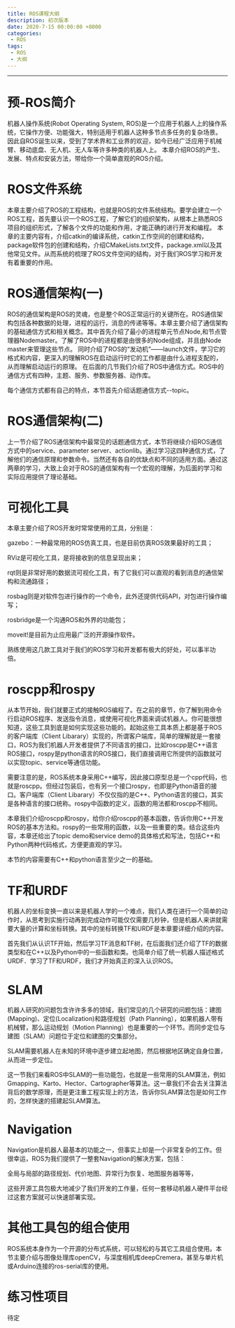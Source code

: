 ```yaml
---
title: ROS课程大纲
description: 初次版本
date: 2020-7-15 00:00:00 +8000
categories:
 - ROS
tags:
 - ROS
 - 大纲
---
```


---

# **预-ROS简介**

机器人操作系统(Robot Operating System, ROS)是一个应用于机器人上的操作系统，它操作方便、功能强大，特别适用于机器人这种多节点多任务的复杂场景。 因此自ROS诞生以来，受到了学术界和工业界的欢迎，如今已经广泛应用于机械臂、移动底盘、无人机、无人车等许多种类的机器人上。
本章介绍ROS的产生、发展、特点和安装方法，带给你一个简单直观的ROS介绍。



# ROS文件系统

本章主要介绍了ROS的工程结构，也就是ROS的文件系统结构。要学会建立一个ROS工程，首先要认识一个ROS工程，了解它们的组织架构，从根本上熟悉ROS项目的组织形式，了解各个文件的功能和作用，才能正确的进行开发和编程。
本章的主要内容有，介绍catkin的编译系统，catkin工作空间的创建和结构，package软件包的创建和结构，介绍CMakeLists.txt文件，package.xml以及其他常见文件。从而系统的梳理了ROS文件空间的结构，对于我们ROS学习和开发有着重要的作用。



# ROS通信架构(一)

ROS的通信架构是ROS的灵魂，也是整个ROS正常运行的关键所在。ROS通信架构包括各种数据的处理，进程的运行，消息的传递等等。本章主要介绍了通信架构的基础通信方式和相关概念。其中首先介绍了最小的进程单元节点Node,和节点管理器Nodemaster。了解了ROS中的进程都是由很多的Node组成，并且由Node master来管理这些节点。
同时介绍了ROS的“发动机”——launch文件，学习它的格式和内容，更深入的理解ROS在启动运行时它的工作都是由什么进程支配的，从而理解启动运行的原理。
在后面的几节我们介绍了ROS中通信方式。ROS中的通信方式有四种，主题、服务、参数服务器、动作库。

每个通信方式都有自己的特点，本节首先介绍话题通信方式--topic。



# ROS通信架构(二)

上一节介绍了ROS通信架构中最常见的话题通信方式，本节将继续介绍ROS通信方式中的service、parameter server、actionlib。通过学习这四种通信方式，了解他们的通信原理和参数命令。当然还有各自的优缺点和不同的适用方面。通过这两章的学习，大致上会对于ROS的通信架构有一个宏观的理解，为后面的学习和实际应用提供了理论基础。



# 可视化工具

本章主要介绍了ROS开发时常常使用的工具，分别是：

gazebo：一种最常用的ROS仿真工具，也是目前仿真ROS效果最好的工具；

RViz是可视化工具，是将接收到的信息呈现出来；

rqt则是非常好用的数据流可视化工具，有了它我们可以直观的看到消息的通信架构和流通路径；

rosbag则是对软件包进行操作的一个命令，此外还提供代码API，对包进行操作编写；

rosbridge是一个沟通ROS和外界的功能包；

moveit!是目前为止应用最广泛的开源操作软件。

熟练使用这几款工具对于我们的ROS学习和开发都有极大的好处，可以事半功倍。

# roscpp和rospy

从本节开始，我们就要正式的接触ROS编程了。在之前的章节，你了解到用命令行启动ROS程序、发送指令消息，或使用可视化界面来调试机器人。你可能很想知道，这些工具到底是如何实现这些功能的。起始这些工具本质上都是基于ROS的客户端库（Client Libarary）实现的，所谓客户端库，简单的理解就是一套接口，ROS为我们机器人开发者提供了不同语言的接口，比如roscpp是C++语言ROS接口，rospy是python语言的ROS接口，我们直接调用它所提供的函数就可以实现topic、service等通信功能。

需要注意的是，ROS系统本身采用C++编写，因此接口原型总是一个cpp代码，也就是roscpp。但经过包装后，也有另一个接口rospy，也即是Python语音的接口。客户端库（Client Libarary）不仅仅指的是C++、Python语言的接口，其实是各种语言的接口统称。rospy中函数的定义，函数的用法都和roscpp不相同。

本章我们介绍roscpp和rospy，给你介绍roscpp的基本函数，告诉你用C++开发ROS的基本方法和。rospy的一些常用的函数，以及一些重要的类。结合这些内容，本章还给出了topic demo和service demo的具体格式和写法，包括C++和Python两种代码格式，方便更直观的学习。

本节的内容需要有C++和python语言至少之一的基础。

# TF和URDF

机器人的坐标变换一直以来是机器人学的一个难点，我们人类在进行一个简单的动作时，从思考到实施行动再到完成动作可能仅仅需要几秒钟，但是机器人来讲就需要大量的计算和坐标转换。其中的坐标转换TF和URDF是本章要详细介绍的内容。

首先我们从认识TF开始，然后学习TF消息和TF树，在后面我们还介绍了TF的数据类型和在C++以及Python中的一些函数和类。也简单介绍了统一机器人描述格式URDF．学习了TF和URDF，我们才开始真正的深入认识ROS。



# SLAM

机器人研究的问题包含许许多多的领域，我们常见的几个研究的问题包括：建图(Mapping)、定位(Localization)和路径规划（Path Planning），如果机器人带有机械臂，那么运动规划（Motion Planning）也是重要的一个环节。而同步定位与建图（SLAM）问题位于定位和建图的交集部分。

SLAM需要机器人在未知的环境中逐步建立起地图，然后根据地区确定自身位置，从而进一步定位。

这一节我们来看ROS中SLAM的一些功能包，也就是一些常用的SLAM算法，例如Gmapping、Karto、Hector、Cartographer等算法。这一章我们不会去关注算法背后的数学原理，而是更注重工程实现上的方法，告诉你SLAM算法包是如何工作的，怎样快速的搭建起SLAM算法。



# Navigation

Navigation是机器人最基本的功能之一，但事实上却是一个非常复杂的工作。但很幸运，ROS为我们提供了一整套Navigation的解决方案，包括：

全局与局部的路径规划、代价地图、异常行为恢复、地图服务器等等，

这些开源工具包极大地减少了我们开发的工作量，任何一套移动机器人硬件平台经过这套方案就可以快速部署实现。



# 其他工具包的组合使用

ROS系统本身作为一个开源的分布式系统，可以轻松的与其它工具组合使用。本节主要介绍与图像处理库openCV，与深度相机库deepCremera，甚至与单片机或Arduino连接的ros-serial库的使用。



# 练习性项目

待定
